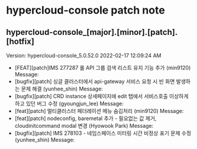 # hypercloud-console patch note
## hypercloud-console_[major].[minor].[patch].[hotfix]
Version: hypercloud-console_5.0.52.0
2022-02-17  12:09:24 AM
- [FEAT][patch]IMS 277287 롤 API 그룹 검색 리스트 유지 기능 추가 (min9120) 
    Message: 
- [bugfix][patch] 싱글 클러스터에서 api-gateway 서비스 요청 시 빈 화면 발생하는 문제 해결 (yunhee_shin) 
    Message: 
- [bugfix][patch] CRD instance 상세페이지에 edit 탭에서 서비스호출 이상하게 하고 있던 버그 수정 (gyoungjun_lee) 
    Message: 
- [feat][patch] 멀티클러스터 페더레이션 메뉴 숨김처리 (min9120) 
    Message: 
- [feat][patch] nodeconfig, baremetal 추가 - 필요없는 값 제거, cloudinitcommand modal 변경 (Hyowook Park) 
    Message: 
- [bugfix][patch] IMS 278103 - 네임스페이스 미터링 시간 비정상 표기 문제 수정 (yunhee_shin) 
    Message: 